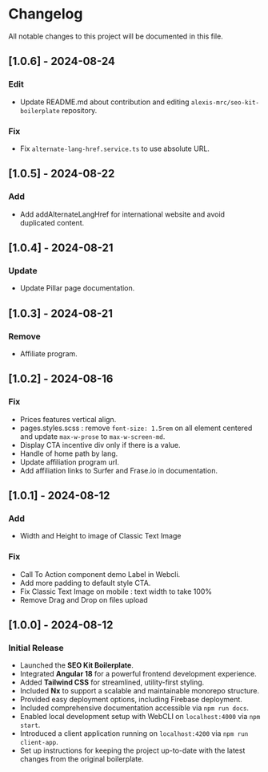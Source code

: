 # Changelog

All notable changes to this project will be documented in this file.

## [1.0.6] - 2024-08-24

### Edit

- Update README.md about contribution and editing `alexis-mrc/seo-kit-boilerplate` repository.

### Fix

- Fix `alternate-lang-href.service.ts` to use absolute URL.

## [1.0.5] - 2024-08-22

### Add

- Add addAlternateLangHref for international website and avoid duplicated content.

## [1.0.4] - 2024-08-21

### Update

- Update Pillar page documentation.

## [1.0.3] - 2024-08-21

### Remove

- Affiliate program.

## [1.0.2] - 2024-08-16

### Fix

- Prices features vertical align.
- pages.styles.scss : remove `font-size: 1.5rem` on all element centered and update `max-w-prose` to `max-w-screen-md`.
- Display CTA incentive div only if there is a value.
- Handle of home path by lang.
- Update affiliation program url.
- Add affiliation links to Surfer and Frase.io in documentation.

## [1.0.1] - 2024-08-12

### Add

- Width and Height to image of Classic Text Image

### Fix

- Call To Action component demo Label in Webcli.
- Add more padding to default style CTA.
- Fix Classic Text Image on mobile : text width to take 100%
- Remove Drag and Drop on files upload


## [1.0.0] - 2024-08-12

### Initial Release

- Launched the **SEO Kit Boilerplate**.
- Integrated **Angular 18** for a powerful frontend development experience.
- Added **Tailwind CSS** for streamlined, utility-first styling.
- Included **Nx** to support a scalable and maintainable monorepo structure.
- Provided easy deployment options, including Firebase deployment.
- Included comprehensive documentation accessible via `npm run docs`.
- Enabled local development setup with WebCLI on `localhost:4000` via `npm start`.
- Introduced a client application running on `localhost:4200` via `npm run client-app`.
- Set up instructions for keeping the project up-to-date with the latest changes from the original boilerplate.

